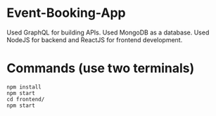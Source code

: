 # Event-Booking-App
Used GraphQL for building APIs. Used MongoDB as a database. Used NodeJS for backend and ReactJS for frontend development.

# Commands (use two terminals)
```
npm install
npm start
cd frontend/
npm start
```


